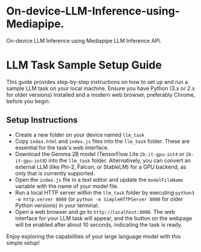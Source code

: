 # On-device-LLM-Inference-using-Mediapipe.
On-device LLM Inference using Mediapipe LLM Inference API.

# LLM Task Sample Setup Guide

This guide provides step-by-step instructions on how to set up and run a sample LLM task on your local machine. Ensure you have Python (3.x or 2.x  for older versions) installed and a modern web browser, preferably Chrome, before you begin.

## Setup Instructions

- Create a new folder on your device named `llm_task`
- Copy `index.html` and `index.js` files into the `llm_task` folder. These are essential for the task's web interface.
- Download the Gemma 2B model (TensorFlow Lite `2b-it-gpu-int4` or `2b-it-gpu-int8`) into the `llm_task` folder. Alternatively, you can convert an external LLM (like Phi-2, Falcon, or StableLM) for a GPU backend, as only that is currently supported.
- Open the `index.js` file in a text editor and update the `modelFileName` variable with the name of your model file.
- Run a local HTTP server within the `llm_task` folder by executing `python3 -m http.server 8000` (or `python -m SimpleHTTPServer 8000` for older Python versions) in your terminal.
- Open a web browser and go to `http://localhost:8000`. The web interface for your LLM task will appear, and the button on the webpage will be enabled after about 10 seconds, indicating the task is ready.

Enjoy exploring the capabilities of your large language model with this simple setup!


